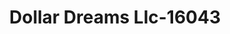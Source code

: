 ---
f_zip-code: 17103
f_state-code: PA
title: Dollar Dreams Llc-16043
f_phone: 717-234-0727
f_city-only: Harrisburg
f_address: 1305 Market Street Harrisburg
f_location-unique-id: '16043'
slug: dollar-dreams-llc-16043
updated-on: '2024-05-30T13:46:58.046Z'
created-on: '2024-05-30T13:36:59.803Z'
published-on: '2024-05-30T13:54:32.469Z'
f_city-state: cms/city/harrisburg-pa.md
f_company: cms/company/dollar-dreams-llc.md
f_state: cms/state/pennsylvania.md
layout: '[payday-loan].html'
tags: payday-loan
---